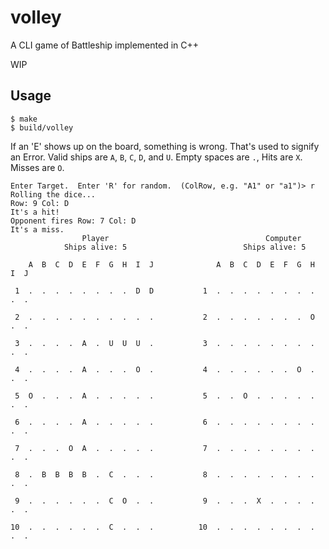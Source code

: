 # volley

A CLI game of Battleship implemented in C++

WIP

## Usage

```
$ make
$ build/volley
```

If an 'E' shows up on the board, something is wrong. That's used to signify an Error. Valid ships are `A`, `B`, `C`, `D`, and `U`. Empty spaces are `.`, Hits are `X`. Misses are `O`.

```
Enter Target.  Enter 'R' for random.  (ColRow, e.g. "A1" or "a1")> r
Rolling the dice...
Row: 9 Col: D
It's a hit!
Opponent fires Row: 7 Col: D
It's a miss.
                Player                                   Computer
            Ships alive: 5                          Ships alive: 5

    A  B  C  D  E  F  G  H  I  J              A  B  C  D  E  F  G  H  I  J

 1  .  .  .  .  .  .  .  .  D  D           1  .  .  .  .  .  .  .  .  .  .

 2  .  .  .  .  .  .  .  .  .  .           2  .  .  .  .  .  .  .  O  .  .

 3  .  .  .  .  A  .  U  U  U  .           3  .  .  .  .  .  .  .  .  .  .

 4  .  .  .  .  A  .  .  .  O  .           4  .  .  .  .  .  .  O  .  .  .

 5  O  .  .  .  A  .  .  .  .  .           5  .  .  O  .  .  .  .  .  .  .

 6  .  .  .  .  A  .  .  .  .  .           6  .  .  .  .  .  .  .  .  .  .

 7  .  .  .  O  A  .  .  .  .  .           7  .  .  .  .  .  .  .  .  .  .

 8  .  B  B  B  B  .  C  .  .  .           8  .  .  .  .  .  .  .  .  .  .

 9  .  .  .  .  .  .  C  O  .  .           9  .  .  .  X  .  .  .  .  .  .

10  .  .  .  .  .  .  C  .  .  .          10  .  .  .  .  .  .  .  .  .  .

```

